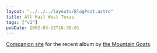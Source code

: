 ```yaml
---
layout: "../../../layouts/BlogPost.astro"
title: All Hail West Texas
tags: ["v1"]
pubDate: 2002-03-12T16:30:01
---
```


[Companion site][1] for the recent album by [the Mountain Goats][2].

[1]: http://www.allhailwesttexas.com/
[2]: http://www.themountaingoats.net/
